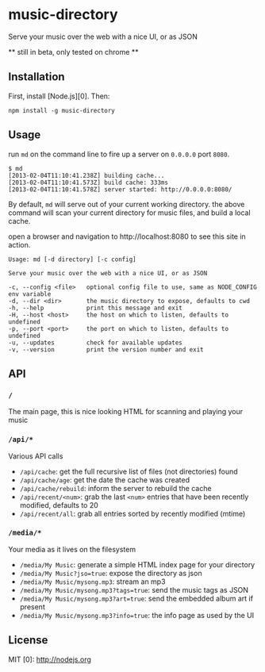 music-directory
===============

Serve your music over the web with a nice UI, or as JSON

** still in beta, only tested on chrome **

Installation
------------

First, install [Node.js][0].  Then:

    npm install -g music-directory

Usage
-----

run `md` on the command line to fire up a server on `0.0.0.0` port `8080`.

    $ md
    [2013-02-04T11:10:41.238Z] building cache...
    [2013-02-04T11:10:41.573Z] build cache: 333ms
    [2013-02-04T11:10:41.578Z] server started: http://0.0.0.0:8080/

By default, `md` will serve out of your current working directory.  the above command
will scan your current directory for music files, and build a local cache.

open a browser and navigation to http://localhost:8080 to see this site in action.

    Usage: md [-d directory] [-c config]

    Serve your music over the web with a nice UI, or as JSON

    -c, --config <file>   optional config file to use, same as NODE_CONFIG env variable
    -d, --dir <dir>       the music directory to expose, defaults to cwd
    -h, --help            print this message and exit
    -H, --host <host>     the host on which to listen, defaults to undefined
    -p, --port <port>     the port on which to listen, defaults to undefined
    -u, --updates         check for available updates
    -v, --version         print the version number and exit

API
---

### `/`

The main page, this is nice looking HTML for scanning and playing your music

### `/api/*`

Various API calls

- `/api/cache`: get the full recursive list of files (not directories) found
- `/api/cache/age`: get the date the cache was created
- `/api/cache/rebuild`: inform the server to rebuild the cache
- `/api/recent/<num>`: grab the last `<num>` entries that have been recently modified, defaults to 20
- `/api/recent/all`: grab all entries sorted by recently modified (mtime)

### `/media/*`

Your media as it lives on the filesystem

- `/media/My Music`: generate a simple HTML index page for your directory
- `/media/My Music?jso=true`: expose the directory as json
- `/media/My Music/mysong.mp3`: stream an mp3
- `/media/My Music/mysong.mp3?tags=true`: send the music tags as JSON
- `/media/My Music/mysong.mp3?art=true`: send the embedded album art if present
- `/media/My Music/mysong.mp3?info=true`: the info page as used by the UI

License
-------

MIT
[0]: http://nodejs.org

